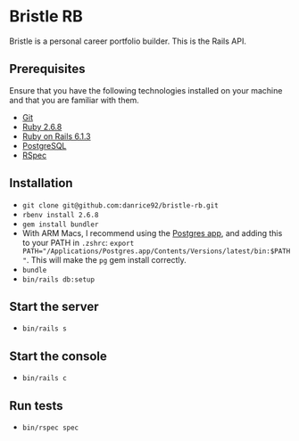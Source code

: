 # Bristle RB

Bristle is a personal career portfolio builder. This is the Rails API.

## Prerequisites

Ensure that you have the following technologies installed on your machine and that you are familiar with them.

* [Git](https://git-scm.com/)
* [Ruby 2.6.8](https://www.ruby-lang.org/en/news/2021/07/07/ruby-2-6-8-released/)
* [Ruby on Rails 6.1.3](https://weblog.rubyonrails.org/2021/2/17/Rails-6-1-3-has-been-released/)
* [PostgreSQL](https://www.postgresql.org/)
* [RSpec](https://github.com/rspec/rspec-rails)

## Installation

* `git clone git@github.com:danrice92/bristle-rb.git`
* `rbenv install 2.6.8`
* `gem install bundler`
* With ARM Macs, I recommend using the [Postgres app](https://postgresapp.com/), and adding this to your PATH in `.zshrc`: `export PATH="/Applications/Postgres.app/Contents/Versions/latest/bin:$PATH"`. This will make the `pg` gem install correctly.
* `bundle`
* `bin/rails db:setup`

## Start the server

* `bin/rails s`

## Start the console

* `bin/rails c`

## Run tests

* `bin/rspec spec`
